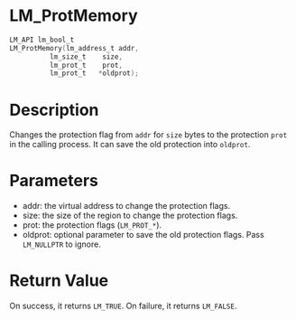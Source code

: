 # LM_ProtMemory

```c
LM_API lm_bool_t
LM_ProtMemory(lm_address_t addr,
          lm_size_t    size,
          lm_prot_t    prot,
          lm_prot_t   *oldprot);
```

# Description

Changes the protection flag from `addr` for `size` bytes to the protection `prot` in the calling process. It can save the old protection into `oldprot`.

# Parameters

- addr: the virtual address to change the protection flags.
- size: the size of the region to change the protection flags.
- prot: the protection flags (`LM_PROT_*`).
- oldprot: optional parameter to save the old protection flags. Pass `LM_NULLPTR` to ignore.

# Return Value

On success, it returns `LM_TRUE`. On failure, it returns `LM_FALSE`.

